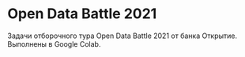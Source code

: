 # Open Data Battle 2021
Задачи отборочного тура Open Data Battle 2021 от банка Oткрытие.
Выполнены в Google Colab.
